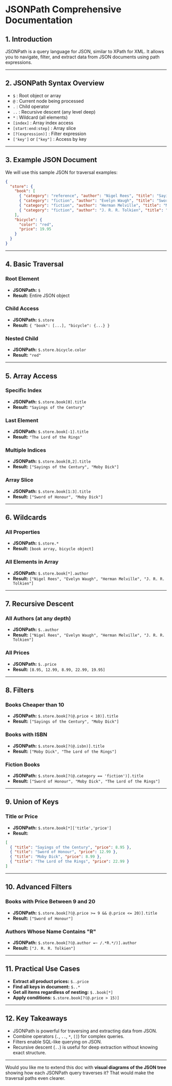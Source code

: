 # JSONPath Comprehensive Documentation

## 1. Introduction

JSONPath is a query language for JSON, similar to XPath for XML. It allows you to navigate, filter, and extract data from JSON documents using path expressions.

---

## 2. JSONPath Syntax Overview

* `$` : Root object or array
* `@` : Current node being processed
* `.` : Child operator
* `..` : Recursive descent (any level deep)
* `*` : Wildcard (all elements)
* `[index]` : Array index access
* `[start:end:step]` : Array slice
* `[?(expression)]` : Filter expression
* `['key']` or `["key"]` : Access by key

---

## 3. Example JSON Document

We will use this sample JSON for traversal examples:

```json
{
  "store": {
    "book": [
      { "category": "reference", "author": "Nigel Rees", "title": "Sayings of the Century", "price": 8.95 },
      { "category": "fiction", "author": "Evelyn Waugh", "title": "Sword of Honour", "price": 12.99 },
      { "category": "fiction", "author": "Herman Melville", "title": "Moby Dick", "isbn": "0-553-21311-3", "price": 8.99 },
      { "category": "fiction", "author": "J. R. R. Tolkien", "title": "The Lord of the Rings", "isbn": "0-395-19395-8", "price": 22.99 }
    ],
    "bicycle": {
      "color": "red",
      "price": 19.95
    }
  }
}
```

---

## 4. Basic Traversal

### Root Element

* **JSONPath:** `$`
* **Result:** Entire JSON object

### Child Access

* **JSONPath:** `$.store`
* **Result:** `{ "book": [...], "bicycle": {...} }`

### Nested Child

* **JSONPath:** `$.store.bicycle.color`
* **Result:** `"red"`

---

## 5. Array Access

### Specific Index

* **JSONPath:** `$.store.book[0].title`
* **Result:** `"Sayings of the Century"`

### Last Element

* **JSONPath:** `$.store.book[-1].title`
* **Result:** `"The Lord of the Rings"`

### Multiple Indices

* **JSONPath:** `$.store.book[0,2].title`
* **Result:** `["Sayings of the Century", "Moby Dick"]`

### Array Slice

* **JSONPath:** `$.store.book[1:3].title`
* **Result:** `["Sword of Honour", "Moby Dick"]`

---

## 6. Wildcards

### All Properties

* **JSONPath:** `$.store.*`
* **Result:** `[book array, bicycle object]`

### All Elements in Array

* **JSONPath:** `$.store.book[*].author`
* **Result:** `["Nigel Rees", "Evelyn Waugh", "Herman Melville", "J. R. R. Tolkien"]`

---

## 7. Recursive Descent

### All Authors (at any depth)

* **JSONPath:** `$..author`
* **Result:** `["Nigel Rees", "Evelyn Waugh", "Herman Melville", "J. R. R. Tolkien"]`

### All Prices

* **JSONPath:** `$..price`
* **Result:** `[8.95, 12.99, 8.99, 22.99, 19.95]`

---

## 8. Filters

### Books Cheaper than 10

* **JSONPath:** `$.store.book[?(@.price < 10)].title`
* **Result:** `["Sayings of the Century", "Moby Dick"]`

### Books with ISBN

* **JSONPath:** `$.store.book[?(@.isbn)].title`
* **Result:** `["Moby Dick", "The Lord of the Rings"]`

### Fiction Books

* **JSONPath:** `$.store.book[?(@.category == 'fiction')].title`
* **Result:** `["Sword of Honour", "Moby Dick", "The Lord of the Rings"]`

---

## 9. Union of Keys

### Title or Price

* **JSONPath:** `$.store.book[*]['title','price']`
* **Result:**

```json
[
  { "title": "Sayings of the Century", "price": 8.95 },
  { "title": "Sword of Honour", "price": 12.99 },
  { "title": "Moby Dick", "price": 8.99 },
  { "title": "The Lord of the Rings", "price": 22.99 }
]
```

---

## 10. Advanced Filters

### Books with Price Between 9 and 20

* **JSONPath:** `$.store.book[?(@.price >= 9 && @.price <= 20)].title`
* **Result:** `["Sword of Honour"]`

### Authors Whose Name Contains "R"

* **JSONPath:** `$.store.book[?(@.author =~ /.*R.*/)].author`
* **Result:** `["J. R. R. Tolkien"]`

---

## 11. Practical Use Cases

* **Extract all product prices:** `$..price`
* **Find all keys in document:** `$..*`
* **Get all items regardless of nesting:** `$..book[*]`
* **Apply conditions:** `$.store.book[?(@.price > 15)]`

---

## 12. Key Takeaways

* JSONPath is powerful for traversing and extracting data from JSON.
* Combine operators (`.`, `..`, `*`, `[]`) for complex queries.
* Filters enable SQL-like querying on JSON.
* Recursive descent (`..`) is useful for deep extraction without knowing exact structure.

---

Would you like me to extend this doc with **visual diagrams of the JSON tree** showing how each JSONPath query traverses it? That would make the traversal paths even clearer.
